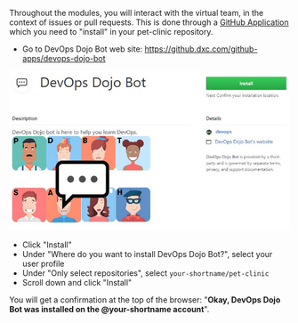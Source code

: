 Throughout the modules, you will interact with the virtual team, in the
context of issues or pull requests. This is done through a [GitHub Application](https://developer.github.com/apps/about-apps/) 
which you need to "install" in your pet-clinic repository.


* Go to DevOps Dojo Bot web site: https://github.dxc.com/github-apps/devops-dojo-bot

![](../../assets/yellow-belt-devops-dojo/welcome/probot.jpg)


* Click "Install"
* Under "Where do you want to install DevOps Dojo Bot?", select your user profile
* Under "Only select repositories", select `your-shortname/pet-clinic`
* Scroll down and click "Install"

You will get a confirmation at the top of the browser: 
"**Okay, DevOps Dojo Bot was installed on the @your-shortname account**".

